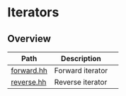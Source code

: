 # Iterators

## Overview

| Path                     | Description      |     |
| ------------------------ | ---------------- | --- |
| [forward.hh](forward.hh) | Forward iterator |     |
| [reverse.hh](reverse.hh) | Reverse iterator |     |
